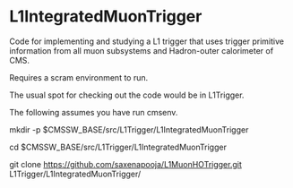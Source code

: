 L1IntegratedMuonTrigger
=======================

Code for implementing and studying a L1 trigger that uses trigger primitive information from all muon subsystems and Hadron-outer calorimeter of CMS.

Requires a scram environment to run.

The usual spot for checking out the code would be in L1Trigger.

The following assumes you have run cmsenv.

mkdir -p $CMSSW_BASE/src/L1Trigger/L1IntegratedMuonTrigger

cd $CMSSW_BASE/src/L1Trigger/L1IntegratedMuonTrigger

git clone https://github.com/saxenapooja/L1MuonHOTrigger.git L1Trigger/L1IntegratedMuonTrigger/

